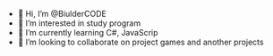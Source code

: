 - 👋 Hi, I’m @BiulderCODE
- 👀 I’m interested in study program 
- 🌱 I’m currently learning C#, JavaScrip 
- 💞️ I’m looking to collaborate on project games and another projects 
<!---
BiulderCODE/BiulderCODE is a ✨ special ✨ repository because its `README.md` (this file) appears on your GitHub profile.
You can click the Preview link to take a look at your changes.
--->
